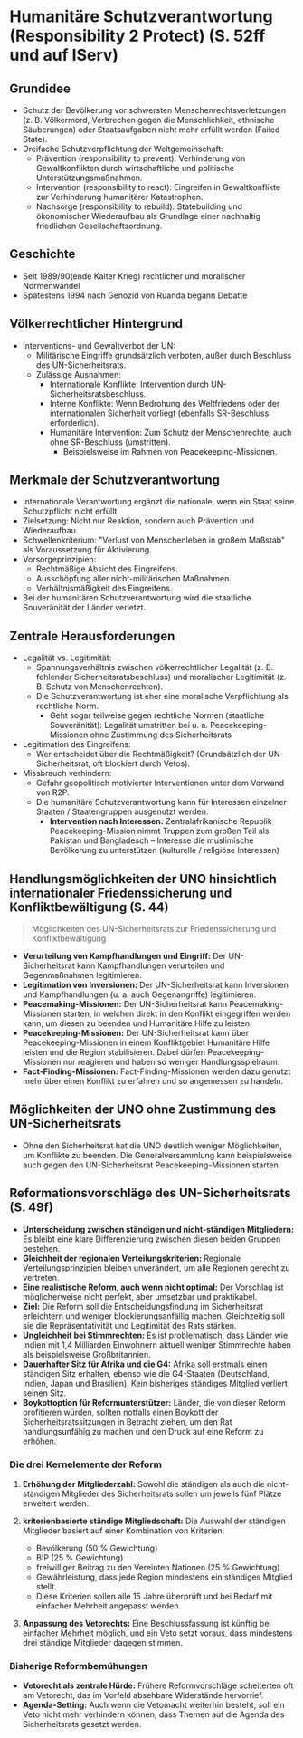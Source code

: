 # Humanitäre Schutzverantwortung (Responsibility 2 Protect) (S. 52ff und auf IServ)

## Grundidee

- Schutz der Bevölkerung vor schwersten Menschenrechtsverletzungen (z. B. Völkermord, Verbrechen gegen die Menschlichkeit, ethnische Säuberungen) oder Staatsaufgaben nicht mehr erfüllt werden (Failed State).
- Dreifache Schutzverpflichtung der Weltgemeinschaft:
  - Prävention (responsibility to prevent): Verhinderung von Gewaltkonflikten durch wirtschaftliche und politische Unterstützungsmaßnahmen.
  - Intervention (responsibility to react): Eingreifen in Gewaltkonflikte zur Verhinderung humanitärer Katastrophen.
  - Nachsorge (responsibility to rebuild): Statebuilding und ökonomischer Wiederaufbau als Grundlage einer nachhaltig friedlichen Gesellschaftsordnung.

## Geschichte

- Seit 1989/90(ende Kalter Krieg) rechtlicher und moralischer Normenwandel
- Spätestens 1994 nach Genozid von Ruanda begann Debatte

## Völkerrechtlicher Hintergrund

- Interventions- und Gewaltverbot der UN:
  - Militärische Eingriffe grundsätzlich verboten, außer durch Beschluss des UN-Sicherheitsrats.
  - Zulässige Ausnahmen:
    - Internationale Konflikte: Intervention durch UN-Sicherheitsratsbeschluss.
    - Interne Konflikte: Wenn Bedrohung des Weltfriedens oder der internationalen Sicherheit vorliegt (ebenfalls SR-Beschluss erforderlich).
    - Humanitäre Intervention: Zum Schutz der Menschenrechte, auch ohne SR-Beschluss (umstritten).
      - Beispielsweise im Rahmen von Peacekeeping-Missionen.

## Merkmale der Schutzverantwortung

- Internationale Verantwortung ergänzt die nationale, wenn ein Staat seine Schutzpflicht nicht erfüllt.
- Zielsetzung: Nicht nur Reaktion, sondern auch Prävention und Wiederaufbau.
- Schwellenkriterium: "Verlust von Menschenleben in großem Maßstab" als Voraussetzung für Aktivierung.
- Vorsorgeprinzipien:
  - Rechtmäßige Absicht des Eingreifens.
  - Ausschöpfung aller nicht-militärischen Maßnahmen.
  - Verhältnismäßigkeit des Eingreifens.
- Bei der humanitären Schutzverantwortung wird die staatliche Souveränität der Länder verletzt.

## Zentrale Herausforderungen

- Legalität vs. Legitimität:
  - Spannungsverhältnis zwischen völkerrechtlicher Legalität (z. B. fehlender Sicherheitsratsbeschluss) und moralischer Legitimität (z. B. Schutz von Menschenrechten).
  - Die Schutzverantwortung ist eher eine moralische Verpflichtung als rechtliche Norm.
    - Geht sogar teilweise gegen rechtliche Normen (staatliche Souveränität): Legalität umstritten bei u. a. Peacekeeping-Missionen ohne Zustimmung des Sicherheitsrats
- Legitimation des Eingreifens:
  - Wer entscheidet über die Rechtmäßigkeit? (Grundsätzlich der UN-Sicherheitsrat, oft blockiert durch Vetos).
- Missbrauch verhindern:
  - Gefahr geopolitisch motivierter Interventionen unter dem Vorwand von R2P.
  - Die humanitäre Schutzverantwortung kann für Interessen einzelner Staaten / Staatengruppen ausgenutzt werden.
    - **Intervention nach Interessen:** Zentralafrikanische Republik Peacekeeping-Mission nimmt Truppen zum großen Teil als Pakistan und Bangladesch – Interesse die muslimische Bevölkerung zu unterstützen (kulturelle / religiöse Interessen)

## Handlungsmöglichkeiten der UNO hinsichtlich internationaler Friedenssicherung und Konfliktbewältigung (S. 44)

> Möglichkeiten des UN-Sicherheitsrats zur Friedenssicherung und Konfliktbewältigung

- **Verurteilung von Kampfhandlungen und Eingriff:**
  Der UN-Sicherheitsrat kann Kampfhandlungen verurteilen und Gegenmaßnahmen legitimieren.
- **Legitimation von Inversionen:**
  Der UN-Sicherheitsrat kann Inversionen und Kampfhandlungen (u. a. auch Gegenangriffe) legitimieren.
- **Peacemaking-Missionen:**
  Der UN-Sicherheitsrat kann Peacemaking-Missionen starten, in welchen direkt in den Konflikt eingegriffen werden kann, um diesen zu beenden und Humanitäre Hilfe zu leisten.
- **Peacekeeping-Missionen:**
  Der UN-Sicherheitsrat kann über Peacekeeping-Missionen in einem Konfliktgebiet Humanitäre Hilfe leisten und die Region stabilisieren. Dabei dürfen Peacekeeping-Missionen nur reagieren und haben so weniger Handlungsspielraum.
- **Fact-Finding-Missionen:**
  Fact-Finding-Missionen werden dazu genutzt mehr über einen Konflikt zu erfahren und so angemessen zu handeln.

## Möglichkeiten der UNO ohne Zustimmung des UN-Sicherheitsrats

- Ohne den Sicherheitsrat hat die UNO deutlich weniger Möglichkeiten, um Konflikte zu beenden. Die Generalversammlung kann beispielsweise auch gegen den UN-Sicherheitsrat Peacekeeping-Missionen starten.

## Reformationsvorschläge des UN-Sicherheitsrats (S. 49f)

- **Unterscheidung zwischen ständigen und nicht-ständigen Mitgliedern:** Es bleibt eine klare Differenzierung zwischen diesen beiden Gruppen bestehen.
- **Gleichheit der regionalen Verteilungskriterien:** Regionale Verteilungsprinzipien bleiben unverändert, um alle Regionen gerecht zu vertreten.
- **Eine realistische Reform, auch wenn nicht optimal:** Der Vorschlag ist möglicherweise nicht perfekt, aber umsetzbar und praktikabel.
- **Ziel:** Die Reform soll die Entscheidungsfindung im Sicherheitsrat erleichtern und weniger blockierungsanfällig machen. Gleichzeitig soll sie die Repräsentativität und Legitimität des Rats stärken.
- **Ungleichheit bei Stimmrechten:** Es ist problematisch, dass Länder wie Indien mit 1,4 Milliarden Einwohnern aktuell weniger Stimmrechte haben als beispielsweise Großbritannien.
- **Dauerhafter Sitz für Afrika und die G4:** Afrika soll erstmals einen ständigen Sitz erhalten, ebenso wie die G4-Staaten (Deutschland, Indien, Japan und Brasilien). Kein bisheriges ständiges Mitglied verliert seinen Sitz.
- **Boykottoption für Reformunterstützer:** Länder, die von dieser Reform profitieren würden, sollten notfalls einen Boykott der Sicherheitsratssitzungen in Betracht ziehen, um den Rat handlungsunfähig zu machen und den Druck auf eine Reform zu erhöhen.

### Die drei Kernelemente der Reform

1. **Erhöhung der Mitgliederzahl:** Sowohl die ständigen als auch die nicht-ständigen Mitglieder des Sicherheitsrats sollen um jeweils fünf Plätze erweitert werden.
2. **kriterienbasierte ständige Mitgliedschaft:** Die Auswahl der ständigen Mitglieder basiert auf einer Kombination von Kriterien:

   - Bevölkerung (50 % Gewichtung)
   - BIP (25 % Gewichtung)
   - freiwilliger Beitrag zu den Vereinten Nationen (25 % Gewichtung)
   - Gewährleistung, dass jede Region mindestens ein ständiges Mitglied stellt.
   - Diese Kriterien sollen alle 15 Jahre überprüft und bei Bedarf mit einfacher Mehrheit angepasst werden.

3. **Anpassung des Vetorechts:** Eine Beschlussfassung ist künftig bei einfacher Mehrheit möglich, und ein Veto setzt voraus, dass mindestens drei ständige Mitglieder dagegen stimmen.

### Bisherige Reformbemühungen

- **Vetorecht als zentrale Hürde:** Frühere Reformvorschläge scheiterten oft am Vetorecht, das im Vorfeld absehbare Widerstände hervorrief.
- **Agenda-Setting:** Auch wenn die Vetomacht weiterhin besteht, soll ein Veto nicht mehr verhindern können, dass Themen auf die Agenda des Sicherheitsrats gesetzt werden.
